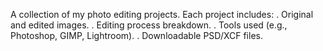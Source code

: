 A collection of my photo editing projects. Each project includes: . Original and edited images. . Editing process breakdown. . Tools used (e.g., Photoshop, GIMP, Lightroom). . Downloadable PSD/XCF files.
